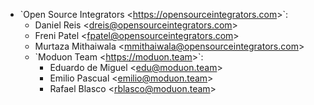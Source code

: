 - \`Open Source Integrators \<<https://opensourceintegrators.com>\>\`:
  - Daniel Reis \<<dreis@opensourceintegrators.com>\>
  - Freni Patel \<<fpatel@opensourceintegrators.com>\>
  - Murtaza Mithaiwala \<<mmithaiwala@opensourceintegrators.com>\>
  - \`Moduon Team \<<https://moduon.team>\>\`:
    - Eduardo de Miguel \<<edu@moduon.team>\>
    - Emilio Pascual \<<emilio@moduon.team>\>
    - Rafael Blasco \<<rblasco@moduon.team>\>
